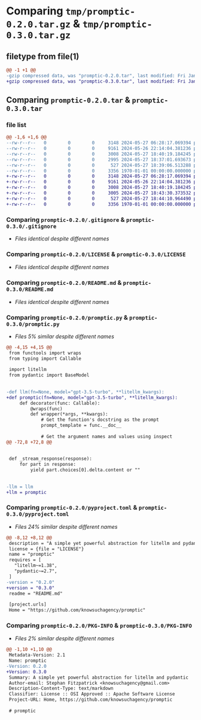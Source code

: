 # Comparing `tmp/promptic-0.2.0.tar.gz` & `tmp/promptic-0.3.0.tar.gz`

## filetype from file(1)

```diff
@@ -1 +1 @@
-gzip compressed data, was "promptic-0.2.0.tar", last modified: Fri Jan  1 00:00:00 2016, max compression
+gzip compressed data, was "promptic-0.3.0.tar", last modified: Fri Jan  1 00:00:00 2016, max compression
```

## Comparing `promptic-0.2.0.tar` & `promptic-0.3.0.tar`

### file list

```diff
@@ -1,6 +1,6 @@
--rw-r--r--   0        0        0     3148 2024-05-27 06:28:17.069394 promptic-0.2.0/.gitignore
--rw-r--r--   0        0        0     9161 2024-05-26 22:14:04.381236 promptic-0.2.0/LICENSE
--rw-r--r--   0        0        0     3008 2024-05-27 18:40:19.184245 promptic-0.2.0/README.md
--rw-r--r--   0        0        0     2995 2024-05-27 18:37:01.693673 promptic-0.2.0/promptic.py
--rw-r--r--   0        0        0      527 2024-05-27 18:39:06.513288 promptic-0.2.0/pyproject.toml
--rw-r--r--   0        0        0     3356 1970-01-01 00:00:00.000000 promptic-0.2.0/PKG-INFO
+-rw-r--r--   0        0        0     3148 2024-05-27 06:28:17.069394 promptic-0.3.0/.gitignore
+-rw-r--r--   0        0        0     9161 2024-05-26 22:14:04.381236 promptic-0.3.0/LICENSE
+-rw-r--r--   0        0        0     3008 2024-05-27 18:40:19.184245 promptic-0.3.0/README.md
+-rw-r--r--   0        0        0     3005 2024-05-27 18:43:30.373532 promptic-0.3.0/promptic.py
+-rw-r--r--   0        0        0      527 2024-05-27 18:44:10.964490 promptic-0.3.0/pyproject.toml
+-rw-r--r--   0        0        0     3356 1970-01-01 00:00:00.000000 promptic-0.3.0/PKG-INFO
```

### Comparing `promptic-0.2.0/.gitignore` & `promptic-0.3.0/.gitignore`

 * *Files identical despite different names*

### Comparing `promptic-0.2.0/LICENSE` & `promptic-0.3.0/LICENSE`

 * *Files identical despite different names*

### Comparing `promptic-0.2.0/README.md` & `promptic-0.3.0/README.md`

 * *Files identical despite different names*

### Comparing `promptic-0.2.0/promptic.py` & `promptic-0.3.0/promptic.py`

 * *Files 5% similar despite different names*

```diff
@@ -4,15 +4,15 @@
 from functools import wraps
 from typing import Callable
 
 import litellm
 from pydantic import BaseModel
 
 
-def llm(fn=None, model="gpt-3.5-turbo", **litellm_kwargs):
+def promptic(fn=None, model="gpt-3.5-turbo", **litellm_kwargs):
     def decorator(func: Callable):
         @wraps(func)
         def wrapper(*args, **kwargs):
             # Get the function's docstring as the prompt
             prompt_template = func.__doc__
 
             # Get the argument names and values using inspect
@@ -72,8 +72,8 @@
 
 
 def _stream_response(response):
     for part in response:
         yield part.choices[0].delta.content or ""
 
 
-llm = llm
+llm = promptic
```

### Comparing `promptic-0.2.0/pyproject.toml` & `promptic-0.3.0/pyproject.toml`

 * *Files 24% similar despite different names*

```diff
@@ -8,12 +8,12 @@
 description = "A simple yet powerful abstraction for litellm and pydantic"
 license = {file = "LICENSE"}
 name = "promptic"
 requires = [
   "litellm~=1.38",
   "pydantic~=2.7",
 ]
-version = "0.2.0"
+version = "0.3.0"
 readme = "README.md"
 
 [project.urls]
 Home = "https://github.com/knowsuchagency/promptic"
```

### Comparing `promptic-0.2.0/PKG-INFO` & `promptic-0.3.0/PKG-INFO`

 * *Files 2% similar despite different names*

```diff
@@ -1,10 +1,10 @@
 Metadata-Version: 2.1
 Name: promptic
-Version: 0.2.0
+Version: 0.3.0
 Summary: A simple yet powerful abstraction for litellm and pydantic
 Author-email: Stephan Fitzpatrick <knowsuchagency@gmail.com>
 Description-Content-Type: text/markdown
 Classifier: License :: OSI Approved :: Apache Software License
 Project-URL: Home, https://github.com/knowsuchagency/promptic
 
 # promptic
```

